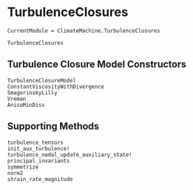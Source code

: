 # TurbulenceClosures

```@meta
CurrentModule = ClimateMachine.TurbulenceClosures
```

```@docs
TurbulenceClosures
```

## Turbulence Closure Model Constructors

```@docs
TurbulenceClosureModel
ConstantViscosityWithDivergence
SmagorinskyLilly
Vreman
AnisoMinDiss
```

## Supporting Methods

```@docs
turbulence_tensors
init_aux_turbulence!
turbulence_nodal_update_auxiliary_state!
principal_invariants
symmetrize
norm2
strain_rate_magnitude
```

